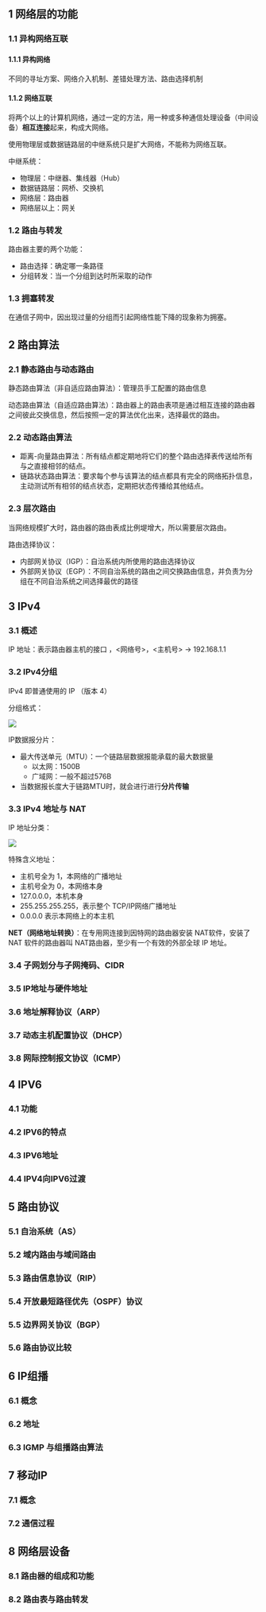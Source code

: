 ## 1 网络层的功能

### 1.1 异构网络互联

#### 1.1.1 异构网络

不同的寻址方案、网络介入机制、差错处理方法、路由选择机制

#### 1.1.2 网络互联

将两个以上的计算机网络，通过一定的方法，用一种或多种通信处理设备（中间设备）**相互连接**起来，构成大网络。

使用物理层或数据链路层的中继系统只是扩大网络，不能称为网络互联。

中继系统：

* 物理层：中继器、集线器（Hub）
* 数据链路层：网桥、交换机
* 网络层：路由器
* 网络层以上：网关

### 1.2 路由与转发

路由器主要的两个功能：

* 路由选择：确定哪一条路径
* 分组转发：当一个分组到达时所采取的动作

### 1.3 拥塞转发

在通信子网中，因出现过量的分组而引起网络性能下降的现象称为拥塞。

## 2 路由算法

### 2.1 静态路由与动态路由

静态路由算法（非自适应路由算法）：管理员手工配置的路由信息

动态路由算法（自适应路由算法）：路由器上的路由表项是通过相互连接的路由器之间彼此交换信息，然后按照一定的算法优化出来，选择最优的路由。

### 2.2 动态路由算法

- 距离-向量路由算法：所有结点都定期地将它们的整个路由选择表传送给所有与之直接相邻的结点。
- 链路状态路由算法：要求每个参与该算法的结点都具有完全的网络拓扑信息，主动测试所有相邻的结点状态，定期把状态传播给其他结点。

### 2.3 层次路由

当网络规模扩大时，路由器的路由表成比例堤增大，所以需要层次路由。

路由选择协议：

- 内部网关协议（IGP）：自治系统内所使用的路由选择协议
- 外部网关协议（EGP）：不同自治系统的路由之间交换路由信息，并负责为分组在不同自治系统之间选择最优的路径

## 3 IPv4

### 3.1 概述

IP 地址：表示路由器主机的接口 ，<网络号>，<主机号> -> 192.168.1.1

### 3.2 IPv4分组

IPv4 即普通使用的 IP （版本 4）

分组格式：

![](../asset/ip数据报的格式.png)

IP数据报分片：

* 最大传送单元（MTU）：一个链路层数据报能承载的最大数据量
  - 以太网：1500B
  - 广域网：一般不超过576B
* 当数据报长度大于链路MTU时，就会进行进行**分片传输**

### 3.3 IPv4 地址与 NAT

IP 地址分类：

![](../asset/分类ip地址.png)

特殊含义地址：

* 主机号全为 1，本网络的广播地址
* 主机号全为 0，本网络本身
* 127.0.0.0，本机本身
* 255.255.255.255，表示整个 TCP/IP网络广播地址
* 0.0.0.0 表示本网络上的本主机

**NET（网络地址转换）**：在专用网连接到因特网的路由器安装 NAT软件，安装了 NAT 软件的路由器叫 NAT路由器，至少有一个有效的外部全球 IP 地址。

### 3.4 子网划分与子网掩码、CIDR

### 3.5 IP地址与硬件地址

### 3.6 地址解释协议（ARP）

### 3.7 动态主机配置协议（DHCP）

### 3.8 网际控制报文协议（ICMP）

## 4 IPV6

### 4.1 功能

### 4.2 IPV6的特点

### 4.3 IPV6地址

### 4.4 IPV4向IPV6过渡

## 5 路由协议

### 5.1 自治系统（AS）

### 5.2 域内路由与域间路由

### 5.3 路由信息协议（RIP）

### 5.4 开放最短路径优先（OSPF）协议

### 5.5 边界网关协议（BGP）

### 5.6 路由协议比较

## 6 IP组播

### 6.1 概念

### 6.2 地址

### 6.3 IGMP 与组播路由算法

## 7 移动IP

### 7.1 概念

### 7.2 通信过程

## 8 网络层设备

### 8.1 路由器的组成和功能

### 8.2 路由表与路由转发